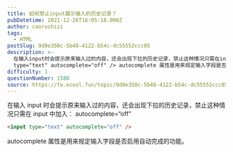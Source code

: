 ```yaml
---
title: 如何禁止input展示输入的历史记录？
pubDatetime: 2021-12-26T16:05:18.000Z
author: caorushizi
tags:
  - HTML
postSlug: 9d0e350c-5b48-4122-b54c-dc55552ccc05
description: >-
  在输入input时会提示原来输入过的内容，还会出现下拉的历史记录，禁止这种情况只需在input中加入： autocomplete=“off” <input
  type="text" autocomplete="off" /> autocomplete 属性是用来规定输入字段是否启用自动完成的功能。
difficulty: 1
questionNumber: 1580
source: https://fe.ecool.fun/topic/9d0e350c-5b48-4122-b54c-dc55552ccc05
---
```


在输入 input 时会提示原来输入过的内容，还会出现下拉的历史记录，禁止这种情况只需在 input 中加入： autocomplete=“off”

```html
<input type="text" autocomplete="off" />
```

autocomplete 属性是用来规定输入字段是否启用自动完成的功能。
